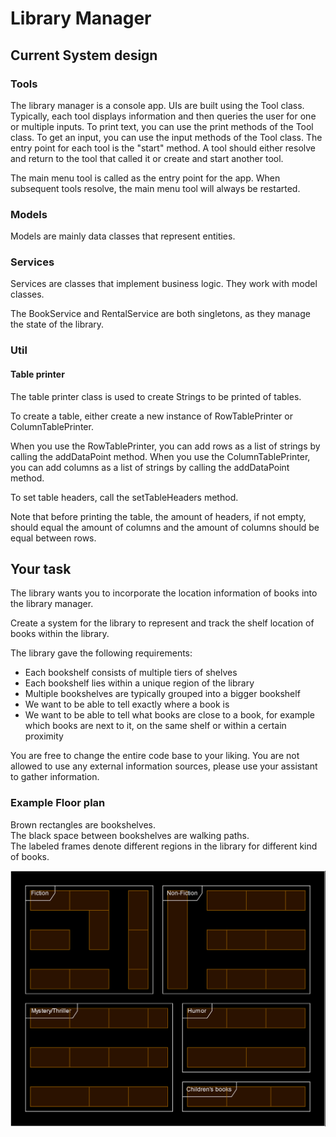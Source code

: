 # Library Manager

## Current System design

### Tools

The library manager is a console app. UIs are built using the Tool class.
Typically, each tool displays information and then queries the user for one or multiple inputs.
To print text, you can use the print methods of the Tool class.
To get an input, you can use the input methods of the Tool class.
The entry point for each tool is the "start" method.
A tool should either resolve and return to the tool that called it or create and start another tool.

The main menu tool is called as the entry point for the app. When subsequent tools resolve, the main menu tool will always be restarted.
### Models

Models are mainly data classes that represent entities.

### Services

Services are  classes that implement business logic.
They work with model classes.

The BookService and RentalService are both singletons, as they manage the state of the library.

### Util

#### Table printer

The table printer class is used to create Strings to be printed of tables.

To create a table, either create a new instance of RowTablePrinter or ColumnTablePrinter.

When you use the RowTablePrinter, you can add rows as a list of strings by calling the addDataPoint method.
When you use the ColumnTablePrinter, you can add columns as a list of strings by calling the addDataPoint method.

To set table headers, call the setTableHeaders method.

Note that before printing the table, the amount of headers, if not empty, should equal the amount of columns and the amount of columns should be equal between rows.

## Your task

The library wants you to incorporate the location information of books into the library manager.

Create a system for the library to represent and track the shelf location of books within the library.

The library gave the following requirements:
- Each bookshelf consists of multiple tiers of shelves
- Each bookshelf lies within a unique region of the library
- Multiple bookshelves are typically grouped into a bigger bookshelf
- We want to be able to tell exactly where a book is
- We want to be able to tell what books are close to a book, for example which books are next to it, on the same shelf or within a certain proximity

You are free to change the entire code base to your liking.
You are not allowed to use any external information sources, please use your assistant to gather information.

### Example Floor plan
Brown rectangles are bookshelves.\
The black space between bookshelves are walking paths.\
The labeled frames denote different regions in the library for different kind of books.

![Floor plan of the library](Floorplan.png "Floor plan")